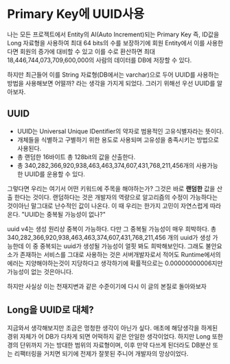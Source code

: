 # Primary Key에 UUID사용

나는 모든 프로젝트에서 Entity의 AI(Auto Increment)되는 Primary Key 즉, ID값을 Long 자료형을 사용하여 최대 64 bits의 수를 보장하기에
회원 Entity에서 이를 사용한다면 회원의 증가에 대비할 수 있고 이를 수로 환산하면 최대  18,446,744,073,709,600,000의 사람의 데이터를 DB에 저장할 수 있다.

하지만 최근들어 이를 String 자료형(DB에서는 varchar)으로 두어 UUID를 사용하는 방법을 사용해보면 어떨까? 라는 생각을 가지게 되었다.
그러기 위해선 우선 UUID를 알아보자.

## UUID

- UUID는 Universal Unique IDentifier의 약자로 범용적인 고유식별자라는 뜻이다.
- 개체들을 식별하고 구별하기 위한 용도로 사용되며 고유성을 충족시키는 방법으로 사용된다.
- 총 랜덤한 16바이트 총 128bit의 값을 산출한다.
- 총 340,282,366,920,938,463,463,374,607,431,768,211,456개의 사용가능한 UUID를 운용할 수 있다.

그렇다면 우리는 여기서 어떤 키워드에 주목을 해야하는가? 그것은 바로 **랜덤한** 값을 산출 한다는 것이다.
랜덤하다는 것은 개발자의 역량으로 알고리즘의 수정이 가능하다는 것이아닌 말그대로 난수적인 값이 나온다.
이 때 우리는 한가지 고민이 자연스럽게 따라온다. "UUID는 중복될 가능성이 없나?"

uuid v4는 생성 원리상 중복이 가능하다. 다만 그 중복될 가능성이 매우 희박하다. 총 340,282,366,920,938,463,463,374,607,431,768,211,456 개의 uuid가 생성 가능한데 이 중 중복되는 uuid가 생성될 가능성이 얼핏 봐도 희박해보인다.
그래도 불안요소가 존재하는 서비스를 그대로 사용하는 것은 서버개발자로서 적어도 Runtime에서의 에러는 지양해야하는것이 지당하다고 생각하기에 확률적으로는 0.00000000006지만 가능성이 없는 것은아니다.

하지만 사실상 이는 천재지변과 같은 수준이기에 다시 이 글의 본질로 돌아와보자

## Long을 UUID로 대체?

지금와서 생각해보지만 조금은 멍청한 생각이 아닌가 싶다. 애초에 해당생각을 하게된 경위 자체가 어 DB가 다차게 되면 어떡하지 같은 안일한 생각이었다.
하지만 Long 또한 경의 단위까지 가는 방대한 범위의 자료형이며, 이후 만약 다쓰게 된더라도 DB분산 또는 리팩터링을 거치면 되기에 전제가 잘못된 주니어 개발자의 망상이었다.